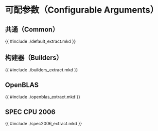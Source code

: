 # 可配参数（Configurable Arguments）

<style>
arg {
  font-family: mono;
  font-size: 1.2em;
  font-weight: bold;
}
arg::before {
  content: "• "
}
</style>

## 共通（Common）

{{ #include ./default_extract.mkd }}

## 构建器（Builders）

{{ #include ./builders_extract.mkd }}

## OpenBLAS

{{ #include ./openblas_extract.mkd }}

## SPEC CPU 2006

{{ #include ./spec2006_extract.mkd }}
